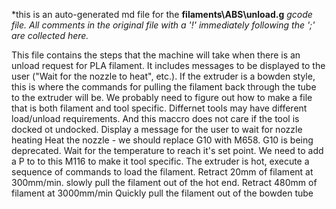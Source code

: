 *this is an auto-generated md file for the **filaments\ABS\unload.g**  *gcode file. All comments in the original file with a '!' immediately following the ';' are collected here.*
<summary>This file contains the steps that the machine will take when there is an unload request for PLA filament.  It includes messages to be displayed to the user ("Wait for the nozzle to heat", etc.). If the extruder is a bowden style, this is where the commands for pulling the filament back through the tube to the extruder will be. We probably need to figure out how to make a file that is both filament and tool specific. Differnet tools may have different load/unload requirements. And this maccro does not care if the tool is docked ot undocked.
 Display a message for the user to wait for nozzle heating
Heat the nozzle - we should replace G10 with M658. G10 is being deprecated.
Wait for the temperature to reach it's set point. We need to add a P to to this M116 to make it tool specific.
The extruder is hot, execute a sequence of commands to load the filament.
 Retract 20mm of filament at 300mm/min. slowly pull the filament out of the hot end.
 Retract 480mm of filament at 3000mm/min Quickly pull the filament out of the bowden tube
